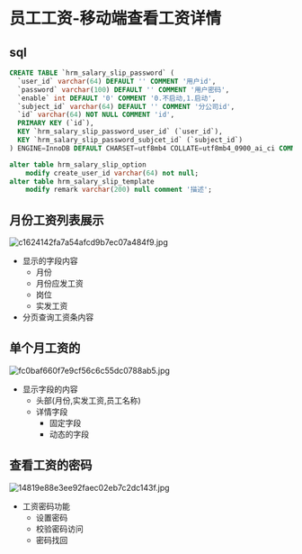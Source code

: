 # 员工工资-移动端查看工资详情

## sql 

```sql
CREATE TABLE `hrm_salary_slip_password` (
  `user_id` varchar(64) DEFAULT '' COMMENT '用户id',
  `password` varchar(100) DEFAULT '' COMMENT '用户密码',
  `enable` int DEFAULT '0' COMMENT '0.不启动,1.启动',
  `subject_id` varchar(64) DEFAULT '' COMMENT '分公司id',
  `id` varchar(64) NOT NULL COMMENT 'id',
  PRIMARY KEY (`id`),
  KEY `hrm_salary_slip_password_user_id` (`user_id`),
  KEY `hrm_salary_slip_password_subjcet_id` (`subject_id`)
) ENGINE=InnoDB DEFAULT CHARSET=utf8mb4 COLLATE=utf8mb4_0900_ai_ci COMMENT='人员工资条密码'

alter table hrm_salary_slip_option
    modify create_user_id varchar(64) not null;
alter table hrm_salary_slip_template
    modify remark varchar(200) null comment '描述';
```

## 月份工资列表展示

![c1624142fa7a54afcd9b7ec07a484f9.jpg](https://p3-juejin.byteimg.com/tos-cn-i-k3u1fbpfcp/4dfc26fa78714fe385d4f23faf7c8ffb~tplv-k3u1fbpfcp-watermark.image?)

- 显示的字段内容
  - 月份
  - 月份应发工资
  - 岗位
  - 实发工资
- 分页查询工资条内容

## 单个月工资的

![fc0baf660f7e9cf56c6c55dc0788ab5.jpg](https://p3-juejin.byteimg.com/tos-cn-i-k3u1fbpfcp/92675b865f824712a0ab4e7af105d5d0~tplv-k3u1fbpfcp-watermark.image?)

- 显示字段的内容
  - 头部(月份,实发工资,员工名称)
  - 详情字段
    - 固定字段
    - 动态的字段

## 查看工资的密码

![14819e88e3ee92faec02eb7c2dc143f.jpg](https://p3-juejin.byteimg.com/tos-cn-i-k3u1fbpfcp/730b52c709234418af547d47b16203b2~tplv-k3u1fbpfcp-watermark.image?)

- 工资密码功能
  - 设置密码
  - 校验密码访问
  - 密码找回
